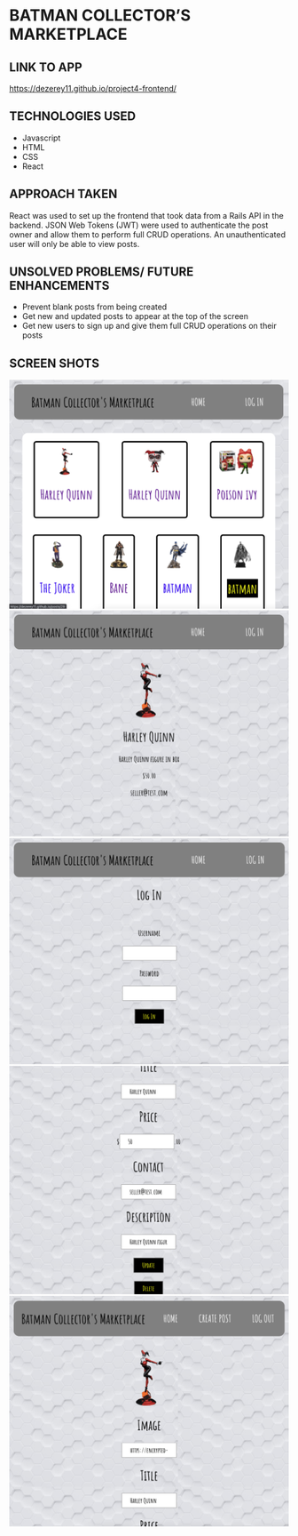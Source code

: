 # BATMAN COLLECTOR’S MARKETPLACE

## LINK TO APP

https://dezerey11.github.io/project4-frontend/

## TECHNOLOGIES USED

- Javascript
- HTML
- CSS
- React

## APPROACH TAKEN

React was used to set up the frontend that took data from a Rails API in the backend. JSON Web Tokens (JWT) were used to authenticate the post owner and allow them to perform full CRUD operations. An unauthenticated user will only be able to view posts.

## UNSOLVED PROBLEMS/ FUTURE ENHANCEMENTS

- Prevent blank posts from being created
- Get new and updated posts to appear at the top of the screen
- Get new users to sign up and give them full CRUD operations on their posts

## SCREEN SHOTS

![Home Page](public/screenshots/homePage.png)
![Show Page](public/screenshots/showPage.png)
![Login Page](public/screenshots/loginPage.png)
![Top Page](public/screenshots/bottomPage.png)
![Bottom Page](public/screenshots/topPage.png)
